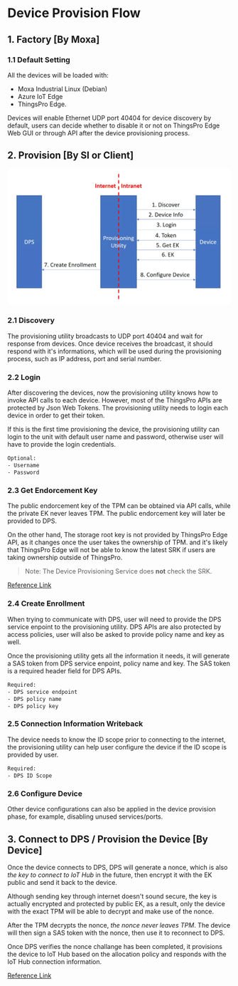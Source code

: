 # Device Provision Flow

## 1. Factory [By Moxa]
### 1.1 Default Setting

All the devices will be loaded with:

- Moxa Industrial Linux (Debian)
- Azure IoT Edge
- ThingsPro Edge.

Devices will enable Ethernet UDP port 40404 for device discovery by default, users can decide whether to disable it or not on ThingsPro Edge Web GUI or through API after the device provisioning process.

## 2. Provision [By SI or Client]

![](./Image/ProvisionFlow.png)

### 2.1 Discovery

The provisioning utility broadcasts to UDP port 40404 and wait for response from devices. Once device receives the broadcast, it should respond with it's informations, which will be used during the provisioning process, such as IP address, port and serial number.

### 2.2 Login

After discovering the devices, now the provisioning utility knows how to invoke API calls to each device. However, most of the ThingsPro APIs are protected by Json Web Tokens. The provisioning utility needs to login each device in order to get their token.

If this is the first time provisioning the device, the provisioning utility can login to the unit with default user name and password, otherwise user will have to provide the login credentials.

```
Optional:
- Username
- Password
```

### 2.3 Get Endorcement Key

The public endorcement key of the TPM can be obtained via API calls, while the private EK never leaves TPM. The public endorcement key will later be provided to DPS.

On the other hand, The storage root key is not provided by ThingsPro Edge API, as it changes once the user takes the ownership of TPM. and it's likely that ThingsPro Edge will not be able to know the latest SRK if users are taking ownership outside of ThingsPro.

> Note: The Device Provisioning Service does **not** check the SRK.

[Reference Link](https://docs.microsoft.com/en-us/azure/iot-dps/concepts-tpm-attestation#overview)

### 2.4 Create Enrollment

When trying to communicate with DPS, user will need to provide the DPS service enpoint to the provisioning utility. DPS APIs are also protected by access policies, user will also be asked to provide policy name and key as well.

Once the provisioning utility gets all the information it needs, it will generate a SAS token from DPS service enpoint, policy name and key. The SAS token is a required header field for DPS APIs.

```
Required:
- DPS service endpoint
- DPS policy name
- DPS policy key
```

### 2.5 Connection Information Writeback

The device needs to know the ID scope prior to connecting to the internet, the provisioning utility can help user configure the device if the ID scope is provided by user.

```
Required:
- DPS ID Scope
```

### 2.6 Configure Device

Other device configurations can also be applied in the device provision phase, for example, disabling unused services/ports.

## 3. Connect to DPS / Provision the Device [By Device]

Once the device connects to DPS, DPS will generate a nonce, which is also *the key to connect to IoT Hub* in the future, then encrypt it with the EK public and send it back to the device.

Although sending key through internet doesn't sound secure, the key is actually encrypted and protected by public EK, as a result, only the device with the exact TPM will be able to decrypt and make use of the nonce.

After the TPM decrypts the nonce, *the nonce never leaves TPM*. The device will then sign a SAS token with the nonce, then use it to reconnect to DPS.

Once DPS verifies the nonce challange has been completed, it provisions the device to IoT Hub based on the allocation policy and responds with the IoT Hub connection information.

[Reference Link](https://docs.microsoft.com/en-us/azure/iot-dps/concepts-tpm-attestation)